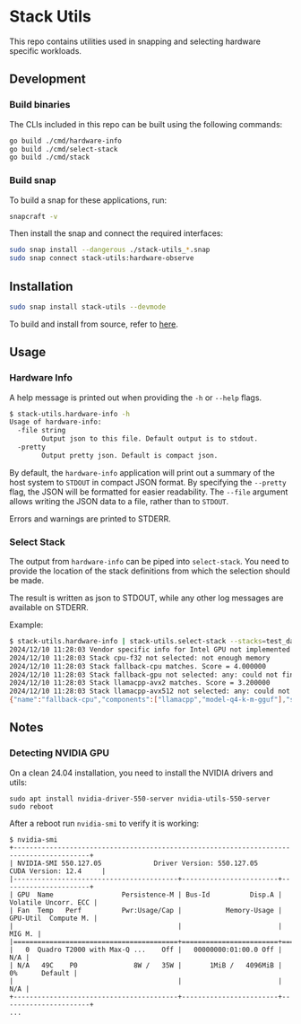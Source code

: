 # Stack Utils

This repo contains utilities used in snapping and selecting hardware specific workloads.

## Development

### Build binaries

The CLIs included in this repo can be built using the following commands:

```bash
go build ./cmd/hardware-info
go build ./cmd/select-stack
go build ./cmd/stack
```

### Build snap

To build a snap for these applications, run:

```bash
snapcraft -v
```

Then install the snap and connect the required interfaces:

```bash
sudo snap install --dangerous ./stack-utils_*.snap
sudo snap connect stack-utils:hardware-observe 
```

## Installation

```bash
sudo snap install stack-utils --devmode
```

To build and install from source, refer to [here](#build-snap).

## Usage

### Hardware Info

A help message is printed out when providing the `-h` or `--help` flags.

```bash
$ stack-utils.hardware-info -h
Usage of hardware-info:
  -file string
        Output json to this file. Default output is to stdout.
  -pretty
        Output pretty json. Default is compact json.
```

By default, the `hardware-info` application will print out a summary of the host system to `STDOUT` in compact JSON
format.
By specifying the `--pretty` flag, the JSON will be formatted for easier readability.
The `--file` argument allows writing the JSON data to a file, rather than to `STDOUT`.

Errors and warnings are printed to STDERR.

### Select Stack

The output from `hardware-info` can be piped into `select-stack`.
You need to provide the location of the stack definitions from which the selection should be made.

The result is written as json to STDOUT, while any other log messages are available on STDERR.

Example:

```bash
$ stack-utils.hardware-info | stack-utils.select-stack --stacks=test_data/engines/
2024/12/10 11:28:03 Vendor specific info for Intel GPU not implemented
2024/12/10 11:28:03 Stack cpu-f32 not selected: not enough memory
2024/12/10 11:28:03 Stack fallback-cpu matches. Score = 4.000000
2024/12/10 11:28:03 Stack fallback-gpu not selected: any: could not find a required device
2024/12/10 11:28:03 Stack llamacpp-avx2 matches. Score = 3.200000
2024/12/10 11:28:03 Stack llamacpp-avx512 not selected: any: could not find a required device
{"name":"fallback-cpu","components":["llamacpp","model-q4-k-m-gguf"],"score":4}
```

## Notes

### Detecting NVIDIA GPU

On a clean 24.04 installation, you need to install the NVIDIA drivers and utils:

```
sudo apt install nvidia-driver-550-server nvidia-utils-550-server
sudo reboot
```

After a reboot run `nvidia-smi` to verify it is working:

```
$ nvidia-smi    
+-----------------------------------------------------------------------------------------+
| NVIDIA-SMI 550.127.05             Driver Version: 550.127.05     CUDA Version: 12.4     |
|-----------------------------------------+------------------------+----------------------+
| GPU  Name                 Persistence-M | Bus-Id          Disp.A | Volatile Uncorr. ECC |
| Fan  Temp   Perf          Pwr:Usage/Cap |           Memory-Usage | GPU-Util  Compute M. |
|                                         |                        |               MIG M. |
|=========================================+========================+======================|
|   0  Quadro T2000 with Max-Q ...    Off |   00000000:01:00.0 Off |                  N/A |
| N/A   49C    P0              8W /   35W |       1MiB /   4096MiB |      0%      Default |
|                                         |                        |                  N/A |
+-----------------------------------------+------------------------+----------------------+
...
```
